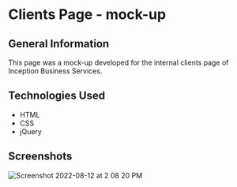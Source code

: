 # Clients Page - mock-up

## General Information
This page was a mock-up developed for the internal clients page of Inception Business Services.

## Technologies Used
- HTML
- CSS
- jQuery


## Screenshots
![Screenshot 2022-08-12 at 2 08 20 PM](https://user-images.githubusercontent.com/20161096/184350988-cf97610b-f46e-4553-849f-69f2be1a9eee.png)
